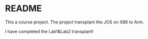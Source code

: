 # README #

This a course project. The project transplant the JOS on X86 to Arm. 

I have completed the Lab1&Lab2 transplant!
